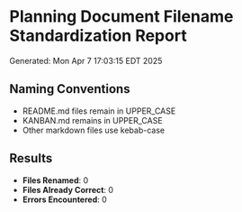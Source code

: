 # Planning Document Filename Standardization Report
Generated: Mon Apr  7 17:03:15 EDT 2025

## Naming Conventions
- README.md files remain in UPPER_CASE
- KANBAN.md remains in UPPER_CASE
- Other markdown files use kebab-case

## Results

* **Files Renamed**: 0
* **Files Already Correct**: 0
* **Errors Encountered**: 0
